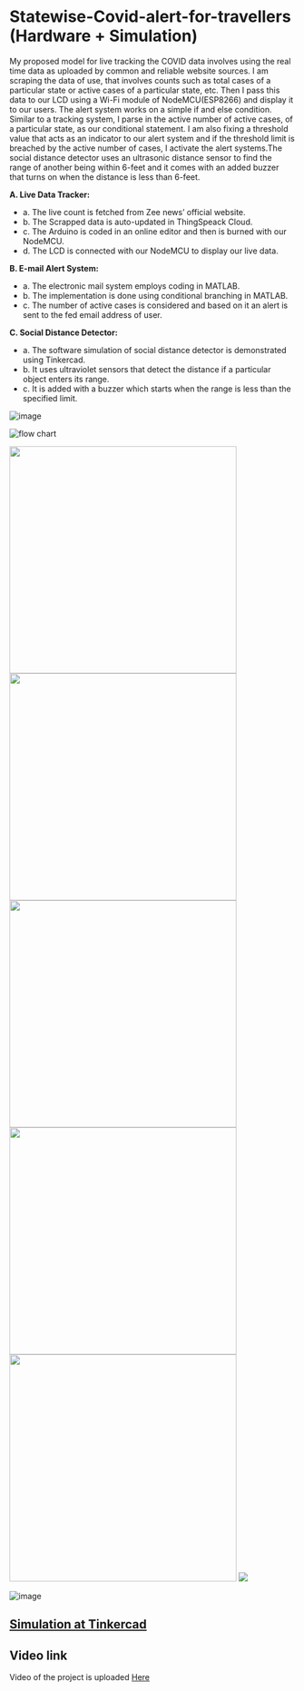 # Statewise-Covid-alert-for-travellers (Hardware + Simulation)
My proposed model for live tracking the COVID
data involves using the real time data as uploaded by
common and reliable website sources. I am
scraping the data of use, that involves counts such as
total cases of a particular state or active cases of a
particular state, etc. Then I pass this data to our
LCD using a Wi-Fi module of NodeMCU(ESP8266)
and display it to our users.
The alert system works on a simple if and else
condition. Similar to a tracking system, I parse in
the active number of active cases, of a particular
state, as our conditional statement. I am also fixing a
threshold value that acts as an indicator to our alert
system and if the threshold limit is breached by the
active number of cases, I activate the alert
systems.The social distance detector uses an ultrasonic
distance sensor to find the range of another being
within 6-feet and it comes with an added buzzer that
turns on when the distance is less than 6-feet.

**A.	Live Data Tracker:**
- a.	The live count is fetched from Zee news’ official website.
- b.	The Scrapped data is auto-updated in ThingSpeack Cloud.
- c.	The Arduino is coded in an online editor and then is burned with our NodeMCU.
- d.	The LCD is connected with our NodeMCU to display our live data.


**B.	E-mail Alert System:**
- a.	The electronic mail system employs coding in MATLAB.
- b.	The implementation is done using conditional branching in MATLAB.
- c.	The number of active cases is considered and based on it an alert is sent to the fed email address of user.


**C.	Social Distance Detector:**
- a.	The software simulation of social distance detector is demonstrated using Tinkercad.
- b.	It uses ultraviolet sensors that detect the distance if a particular object enters its range.
- c.	It is added with a buzzer which starts when the range is less than the specified limit.

![image](https://user-images.githubusercontent.com/75129076/171166169-3b56248a-c882-4b56-9436-0592401a789f.png)

![flow chart](https://user-images.githubusercontent.com/75129076/171164288-09d3e057-20dd-49e2-a4da-44a522cb8368.png)

<span >
<img src="https://user-images.githubusercontent.com/75129076/171164367-1edf2be9-2a09-4f59-90bd-878ad5c9c0c6.png" width ="400" height ="400" >
<img src="https://user-images.githubusercontent.com/75129076/171164434-8ed4fb62-793e-433f-b619-2033f145cfea.png"  width ="400" height ="400">
 </span>
 <span >
<img src="https://user-images.githubusercontent.com/75129076/171165444-efe18af6-9efb-486d-934b-e8330540b40c.png" width ="400" height ="400">
<img src="https://user-images.githubusercontent.com/75129076/171164454-25d9ee8d-74d9-4d78-9613-71abfa91a9e9.png" width ="400" height ="400" >
<!-- <img src="(https://user-images.githubusercontent.com/75129076/171164474-b479066a-84bc-450d-93c2-120133180b36.png" width ="400" height ="400" > -->
   </span>
    <span >
<img src="https://user-images.githubusercontent.com/75129076/171164499-4137b8e2-e205-4a7a-92b4-e297b5199570.png" width ="400" height ="400" >
  </span>
<img src="https://user-images.githubusercontent.com/75129076/171164505-7fe57382-d214-4712-9051-79db86c4ae05.png" >
  
<!-- ![tinkercad circuit](https://user-images.githubusercontent.com/75129076/171164230-29c7377f-858c-4969-8b80-7c2936025726.png) -->
![image](https://user-images.githubusercontent.com/75129076/171165856-d2812a8e-1267-4765-9169-80975d028f14.png)

## [Simulation at Tinkercad](https://www.tinkercad.com/things/gligwDlHKiF)

## Video link
Video of the project is uploaded [Here](https://drive.google.com/file/d/1YIlVdw47IWR-8FAu77oOAwTqqlZucJhr/view?usp=sharing)
